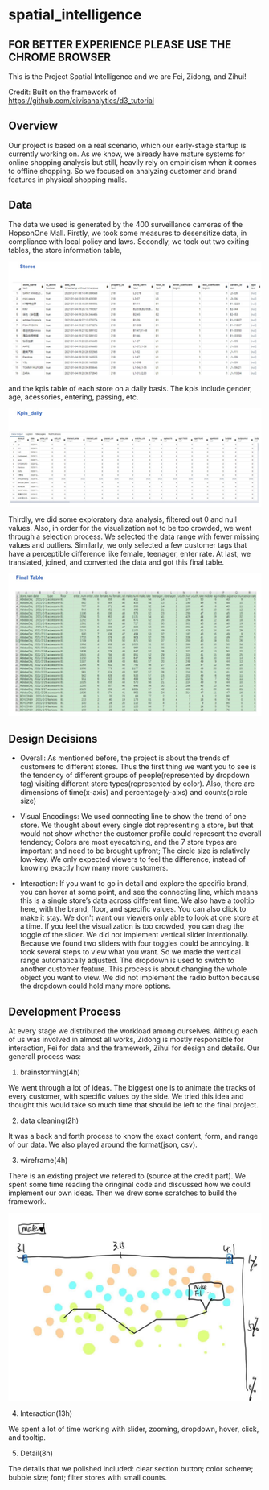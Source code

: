 # spatial_intelligence

## FOR BETTER EXPERIENCE PLEASE USE THE CHROME BROWSER

This is the Project Spatial Intelligence and we are Fei, Zidong, and Zihui!

Credit: Built on the framework of https://github.com/civisanalytics/d3_tutorial

## Overview

Our project is based on a real scenario, which our early-stage startup is currently working on. As we know, we already have mature systems for online shopping analysis but still, heavily rely on empiricism when it comes to offline shopping.  So we focused on analyzing customer and brand features in physical shopping malls. 

## Data

The data we used is generated by the 400 surveillance cameras of the HopsonOne Mall. Firstly, we took some measures to desensitize data, in compliance with local policy and laws. Secondly, we took out two exiting tables, the store information table, 

![Stores Table](https://github.com/6859-sp21/a4-spatial_intelligence-1/blob/main/data/stores.jpg)


and the kpis table of each store on a daily basis. The kpis include gender, age, acessories, entering, passing, etc.

![Kpis Daily Table](https://github.com/6859-sp21/a4-spatial_intelligence-1/blob/main/data/kpis_daily.jpg)

Thirdly, we did some exploratory data analysis, filtered out 0 and null values. Also, in order for the visualization not to be too crowded, we went through a selection process. We selected the data range with fewer missing values and outliers. Similarly, we only selected a few customer tags that have a perceptible difference like female, teenager, enter rate. At last, we translated, joined, and converted the data and got this final table.

![Final Table](https://github.com/6859-sp21/a4-spatial_intelligence-1/blob/main/data/final_table.jpg)

## Design Decisions

- Overall: As mentioned before, the project is about the trends of customers to different stores. Thus the first thing we want you to see is the tendency of different groups of people(represented by dropdown tag) visiting different store types(represented by color). Also, there are dimensions of time(x-axis) and percentage(y-aixs) and counts(circle size)

- Visual Encodings: We used connecting line to show the trend of one store. We thought about every single dot representing a store, but that would not show whether the customer profile could represent the overall tendency; Colors are most eyecatching, and the 7 store types are important and need to be brought upfront; The circle size is relatively low-key. We only expected viewers to feel the difference, instead of knowing exactly how many more customers. 
- Interaction: If you want to go in detail and explore the specific brand, you can hover at some point, and see the connecting line, which means this is a single store’s data across different time. We also have a tooltip here, with the brand, floor, and specific values. You can also click to make it stay. We don't want our viewers only able to look at one store at a time.
If you feel the visualization is too crowded, you can drag the toggle of the slider. We did not implement vertical slider intentionally. Because we found two sliders with four toggles could be annoying. It took several steps to view what you want. So we made the vertical range automatically adjusted. 
The dropdown is used to switch to another customer feature. This process is about changing the whole object you want to view. We did not implement the radio button because the dropdown could hold many more options.

## Development Process

At every stage we distributed the workload among ourselves. Althoug each of us was involved in almost all works, Zidong is mostly responsible for interaction, Fei for data and the framework, Zihui for design and details. Our generall process was: 

1. brainstorming(4h) 

We went through a lot of ideas. The biggest one is to animate the tracks of every customer, with specific values by the side. We tried this idea and thought this would take so much time that should be left to the final project.

2. data cleaning(2h)

It was a back and forth process to know the exact content, form, and range of our data. We also played around the format(json, csv). 

3. wireframe(4h)

There is an existing project we refered to (source at the credit part). We spent some time reading the oringinal code and discussed how we could implement our own ideas. Then we drew some scratches to build the framework.

![Scratch](https://github.com/6859-sp21/a4-spatial_intelligence-1/blob/main/data/scratch.jpg)

4. Interaction(13h)

We spent a lot of time working with slider, zooming, dropdown, hover, click, and tooltip.

5. Detail(8h)

The details that we polished included: clear section button; color scheme; bubble size; font; filter stores with small counts.
